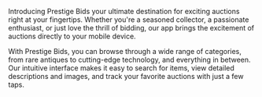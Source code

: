 Introducing Prestige Bids your ultimate destination for exciting auctions right at your fingertips. Whether you're a seasoned collector, a passionate enthusiast, or just love the thrill of bidding, our app brings the excitement of auctions directly to your mobile device.

With Prestige Bids, you can browse through a wide range of categories, from rare antiques to cutting-edge technology, and everything in between. Our intuitive interface makes it easy to search for items, view detailed descriptions and images, and track your favorite auctions with just a few taps.



 
